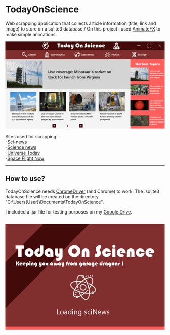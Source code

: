 # TodayOnScience


Web scrapping application that collects article information (title, link and image) to store on a sqlite3 database./
On this project i used [AnimateFX](https://github.com/onexip/animate-fx) to make simple animations.


![alt text](https://github.com/VictorHenrique317/TodayOnScience/blob/master/readme_image.png?raw=true)


Sites used for scrapping: \
  -[Sci-news](http://www.sci-news.com)\
  -[Science news](https://www.sciencenews.org)\
  -[Universe Today](https://www.universetoday.com)\
  -[Space Flight Now](https://spaceflightnow.com)

--------------------------------------------------------------------------------------
## How to use?



TodayOnScience needs [ChromeDriver](https://chromedriver.chromium.org/downloads) (and Chrome) to work.
The .sqlite3 database file will be created on the directory "C:\Users\(User)\Documents\TodayOnScience".

I included a .jar file for testing purposes on my [Google Drive](https://drive.google.com/file/d/15rGzWj0Vf3h3XUs3itThVhTLq3ts6Wfh/view?usp=sharing).

![alt text](https://github.com/VictorHenrique317/TodayOnScience/blob/master/readme_image2.png?raw=true)
--------------------------------------------------------------------------------------




